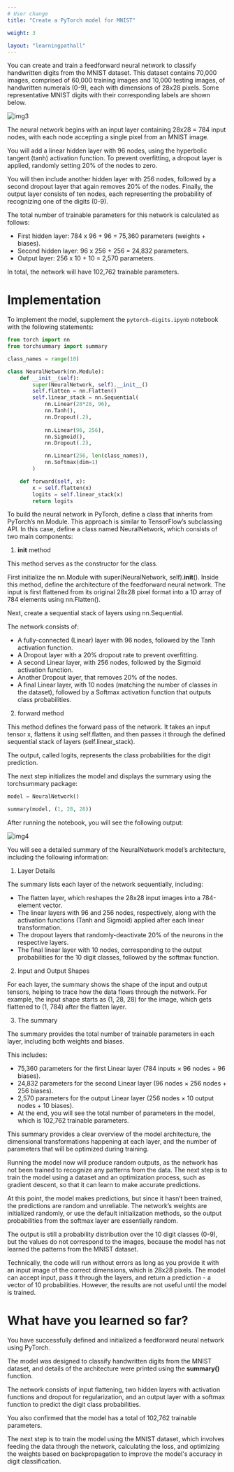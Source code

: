 ```yaml
---
# User change
title: "Create a PyTorch model for MNIST"

weight: 3

layout: "learningpathall"
---
```


You can create and train a feedforward neural network to classify handwritten digits from the MNIST dataset. This dataset contains 70,000 images, comprised of 60,000 training images and 10,000 testing images, of handwritten numerals (0-9), each with dimensions of 28x28 pixels. Some representative MNIST digits with their corresponding labels are shown below.

![img3](Figures/3.png)

The neural network begins with an input layer containing 28x28 = 784 input nodes, with each node accepting a single pixel from an MNIST image. 

You will add a linear hidden layer with 96 nodes, using the hyperbolic tangent (tanh) activation function. To prevent overfitting, a dropout layer is applied, randomly setting 20% of the nodes to zero.

You will then include another hidden layer with 256 nodes, followed by a second dropout layer that again removes 20% of the nodes. Finally, the output layer consists of ten nodes, each representing the probability of recognizing one of the digits (0-9).

The total number of trainable parameters for this network is calculated as follows:

* First hidden layer:  784 x 96 + 96 = 75,360 parameters (weights + biases).
* Second hidden layer:  96 x 256 + 256 = 24,832 parameters.
* Output layer:  256 x 10 + 10 = 2,570 parameters.

In total, the network will have 102,762 trainable parameters.

# Implementation

To implement the model, supplement the `pytorch-digits.ipynb` notebook with the following statements:

```Python
from torch import nn
from torchsummary import summary

class_names = range(10)

class NeuralNetwork(nn.Module):
    def __init__(self):
        super(NeuralNetwork, self).__init__()
        self.flatten = nn.Flatten()
        self.linear_stack = nn.Sequential(
            nn.Linear(28*28, 96),            
            nn.Tanh(),            
            nn.Dropout(.2),
            
            nn.Linear(96, 256),
            nn.Sigmoid(),
            nn.Dropout(.2),

            nn.Linear(256, len(class_names)),
            nn.Softmax(dim=1)
        )

    def forward(self, x):
        x = self.flatten(x)
        logits = self.linear_stack(x)
        return logits
```

To build the neural network in PyTorch, define a class that inherits from PyTorch’s nn.Module. This approach is similar to TensorFlow’s subclassing API. In this case, define a class named NeuralNetwork, which consists of two main components:

1. __init__ method 

This method serves as the constructor for the class. 

First initialize the nn.Module with super(NeuralNetwork, self).__init__(). Inside this method, define the architecture of the feedforward neural network. The input is first flattened from its original 28x28 pixel format into a 1D array of 784 elements using nn.Flatten(). 

Next, create a sequential stack of layers using nn.Sequential. 

The network consists of:
* A fully-connected (Linear) layer with 96 nodes, followed by the Tanh activation function.
* A Dropout layer with a 20% dropout rate to prevent overfitting.
* A second Linear layer, with 256 nodes, followed by the Sigmoid activation function.
* Another Dropout layer, that removes 20% of the nodes.
* A final Linear layer, with 10 nodes (matching the number of classes in the dataset), followed by a Softmax activation function that outputs class probabilities.

2. forward method 

This method defines the forward pass of the network. It takes an input tensor x, flattens it using self.flatten, and then passes it through the defined sequential stack of layers (self.linear_stack). 

The output, called logits, represents the class probabilities for the digit prediction.

The next step initializes the model and displays the summary using the torchsummary package:

```Python
model = NeuralNetwork()

summary(model, (1, 28, 28))
```

After running the notebook, you will see the following output:

![img4](Figures/4.png)

You will see a detailed summary of the NeuralNetwork model’s architecture, including the following information:

1.	Layer Details

The summary lists each layer of the network sequentially, including:

* The flatten layer, which reshapes the 28x28 input images into a 784-element vector.
* The linear layers with 96 and 256 nodes, respectively, along with the activation functions (Tanh and Sigmoid) applied after each linear transformation.
* The dropout layers that randomly-deactivate 20% of the neurons in the respective layers.
* The final linear layer with 10 nodes, corresponding to the output probabilities for the 10 digit classes, followed by the softmax function.

2. Input and Output Shapes 

For each layer, the summary shows the shape of the input and output tensors, helping to trace how the data flows through the network. For example, the input shape starts as (1, 28, 28) for the image, which gets flattened to (1, 784) after the flatten layer.

3.	The summary 

The summary provides the total number of trainable parameters in each layer, including both weights and biases. 

This includes:

* 75,360 parameters for the first Linear layer (784 inputs × 96 nodes + 96 biases).
* 24,832 parameters for the second Linear layer (96 nodes × 256 nodes + 256 biases).
* 2,570 parameters for the output Linear layer (256 nodes × 10 output nodes + 10 biases).
* At the end, you will see the total number of parameters in the model, which is 102,762 trainable parameters.

This summary provides a clear overview of the model architecture, the dimensional transformations happening at each layer, and the number of parameters that will be optimized during training.

Running the model now will produce random outputs, as the network has not been trained to recognize any patterns from the data. The next step is to train the model using a dataset and an optimization process, such as gradient descent, so that it can learn to make accurate predictions.

At this point, the model makes predictions, but since it hasn’t been trained, the predictions are random and unreliable. The network’s weights are initialized randomly, or use the default initialization methods, so the output probabilities from the softmax layer are essentially random.

The output is still a probability distribution over the 10 digit classes (0-9), but the values do not correspond to the images, because the model has not learned the patterns from the MNIST dataset.

Technically, the code will run without errors as long as you provide it with an input image of the correct dimensions, which is 28x28 pixels. The model can accept input, pass it through the layers, and return a prediction - a vector of 10 probabilities. However, the results are not useful until the model is trained.

# What have you learned so far?

You have successfully defined and initialized a feedforward neural network using PyTorch. 

The model was designed to classify handwritten digits from the MNIST dataset, and details of the architecture were printed using the **summary()** function. 

The network consists of input flattening, two hidden layers with activation functions and dropout for regularization, and an output layer with a softmax function to predict the digit class probabilities. 

You also confirmed that the model has a total of 102,762 trainable parameters.

The next step is to train the model using the MNIST dataset, which involves feeding the data through the network, calculating the loss, and optimizing the weights based on backpropagation to improve the model's accuracy in digit classification.
